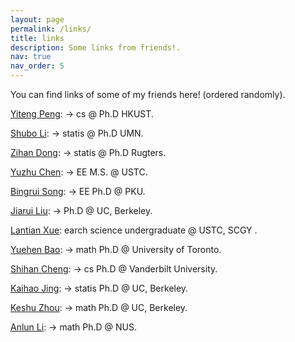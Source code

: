 ```yaml
---
layout: page
permalink: /links/
title: links 
description: Some links from friends!.
nav: true
nav_order: 5 
---
```

You can find links of some of my friends here! (ordered randomly).

[Yiteng Peng](https://www.pengyiteng.com/cv/):  → cs @ Ph.D HKUST.

[Shubo Li](http://home.ustc.edu.cn/~samsara): → statis @ Ph.D UMN.

[Zihan Dong](http://home.ustc.edu.cn/~andong): → statis @ Ph.D Rugters.

[Yuzhu Chen](https://cyzkrau.github.io):  → EE M.S. @ USTC.

[Bingrui Song](http://home.ustc.edu.cn/~songbr/): → EE Ph.D @ PKU.

[Jiarui Liu](http://home.ustc.edu.cn/~ljr145733/):  → Ph.D @ UC, Berkeley.

[Lantian Xue](https://xuelantian.com/): earch science undergraduate @ USTC, SCGY <!-- → M.S. @ USTC-->.

[Yuehen Bao](https://sites.google.com/view/bao624): → math Ph.D @ University of Toronto.

[Shihan Cheng](): → cs Ph.D @ Vanderbilt University.

[Kaihao Jing](): → statis Ph.D @ UC, Berkeley.

[Keshu Zhou](kzhou2001.github.io): → math Ph.D @ UC, Berkeley.

[Anlun Li](alan200107.github.io): → math Ph.D @ NUS.
